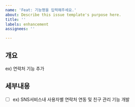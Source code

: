 ```yaml
---
name: 'Feat: 기능명을 입력해주세요.'
about: Describe this issue template's purpose here.
title: ''
labels: enhancement
assignees: ''

---
```


## 개요
ex) 연락처 기능 추가
## 세부내용

- [ ] ex) SNS서비스내 사용자별 연락처 연동 및 친구 관리 기능 개발
